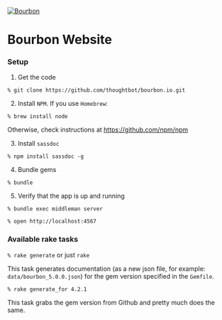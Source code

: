 [![Bourbon](http://images.thoughtbot.com/bourbon/bourbon-logo.svg)](http://bourbon.io)

# Bourbon Website

### Setup

1. Get the code

  `% git clone https://github.com/thoughtbot/bourbon.io.git`

2. Install `NPM`. If you use `Homebrew`:

  `% brew install node`

  Otherwise, check instructions at https://github.com/npm/npm

3. Install `sassdoc`

  `% npm install sassdoc -g`

4. Bundle gems

  `% bundle`

5. Verify that the app is up and running

  `% bundle exec middleman server`

  `% open http://localhost:4567`

### Available rake tasks

  `% rake generate` or just `rake`

This task generates documentation (as a new json file, for example:
`data/bourbon_5.0.0.json`) for the gem version specified in the `Gemfile`.

  `% rake generate_for 4.2.1`

This task grabs the gem version from Github and pretty much does the same.

